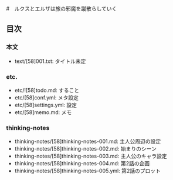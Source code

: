 #　ルクスとエルザは旅の邪魔を蹴散らしていく
## 目次
### 本文
- text/[58]001.txt:     タイトル未定

### etc.
- etc/![58]todo.md:     すること
- etc/[58]conf.yml:     メタ設定
- etc/[58]settings.yml: 設定
- etc/[58]memo.md:      メモ

### thinking-notes
- thinking-notes/[58]thinking-notes-001.md:  主人公周辺の設定
- thinking-notes/[58]thinking-notes-002.md:  始まりのシーン
- thinking-notes/[58]thinking-notes-003.md:  主人公のキャラ設定
- thinking-notes/[58]thinking-notes-004.md: 第2話の企画
- thinking-notes/[58]thinking-notes-005.yml: 第2話のプロット
